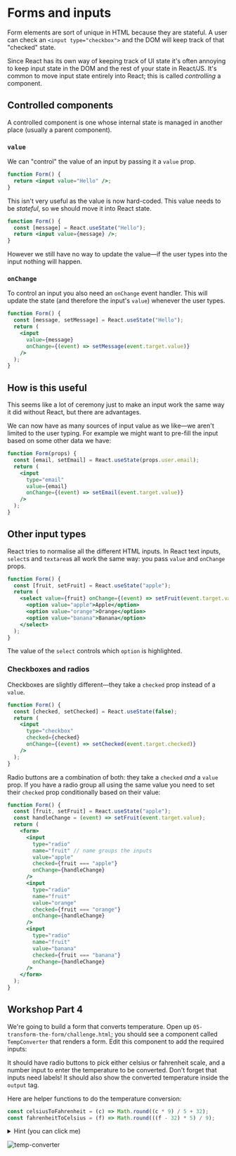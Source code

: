 # Forms and inputs

Form elements are sort of unique in HTML because they are stateful. A user can check an `<input type="checkbox">` and the DOM will keep track of that "checked" state.

Since React has its own way of keeping track of UI state it's often annoying to keep input state in the DOM and the rest of your state in React/JS. It's common to move input state entirely into React; this is called _controlling_ a component.

## Controlled components

A controlled component is one whose internal state is managed in another place (usually a parent component).

### `value`

We can "control" the value of an input by passing it a `value` prop.

```jsx
function Form() {
  return <input value="Hello" />;
}
```

This isn't very useful as the value is now hard-coded. This value needs to be _stateful_, so we should move it into React state.

```jsx
function Form() {
  const [message] = React.useState("Hello");
  return <input value={message} />;
}
```

However we still have no way to update the value—if the user types into the input nothing will happen.

### `onChange`

To control an input you also need an `onChange` event handler. This will update the state (and therefore the input's `value`) whenever the user types.

```jsx
function Form() {
  const [message, setMessage] = React.useState("Hello");
  return (
    <input
      value={message}
      onChange={(event) => setMessage(event.target.value)}
    />
  );
}
```

## How is this useful

This seems like a lot of ceremony just to make an input work the same way it did without React, but there are advantages.

We can now have as many sources of input value as we like—we aren't limited to the user typing. For example we might want to pre-fill the input based on some other data we have:

```jsx
function Form(props) {
  const [email, setEmail] = React.useState(props.user.email);
  return (
    <input
      type="email"
      value={email}
      onChange={(event) => setEmail(event.target.value)}
    />
  );
}
```

## Other input types

React tries to normalise all the different HTML inputs. In React text inputs, `select`s and `textarea`s all work the same way: you pass `value` and `onChange` props.

```jsx
function Form() {
  const [fruit, setFruit] = React.useState("apple");
  return (
    <select value={fruit} onChange={(event) => setFruit(event.target.value)}>
      <option value="apple">Apple</option>
      <option value="orange">Orange</option>
      <option value="banana">Banana</option>
    </select>
  );
}
```

The value of the `select` controls which `option` is highlighted.

### Checkboxes and radios

Checkboxes are slightly different—they take a `checked` prop instead of a `value`.

```jsx
function Form() {
  const [checked, setChecked] = React.useState(false);
  return (
    <input
      type="checkbox"
      checked={checked}
      onChange={(event) => setChecked(event.target.checked)}
    />
  );
}
```

Radio buttons are a combination of both: they take a `checked` _and_ a `value` prop. If you have a radio group all using the same value you need to set their `checked` prop conditionally based on their value:

```jsx
function Form() {
  const [fruit, setFruit] = React.useState("apple");
  const handleChange = (event) => setFruit(event.target.value);
  return (
    <form>
      <input
        type="radio"
        name="fruit" // name groups the inputs
        value="apple"
        checked={fruit === "apple"}
        onChange={handleChange}
      />
      <input
        type="radio"
        name="fruit"
        value="orange"
        checked={fruit === "orange"}
        onChange={handleChange}
      />
      <input
        type="radio"
        name="fruit"
        value="banana"
        checked={fruit === "banana"}
        onChange={handleChange}
      />
    </form>
  );
}
```

## Workshop Part 4

We're going to build a form that converts temperature. Open up `05-transform-the-form/challenge.html`; you should see a component called `TempConverter` that renders a form. Edit this component to add the required inputs:

It should have radio buttons to pick either celsius or fahrenheit scale, and a number input to enter the temperature to be converted. Don't forget that inputs need labels! It should also show the converted temperature inside the `output` tag.

Here are helper functions to do the temperature conversion:

```js
const celsiusToFahrenheit = (c) => Math.round((c * 9) / 5 + 32);
const fahrenheitToCelsius = (f) => Math.round(((f - 32) * 5) / 9);
```

<details>
<summary>
Hint (you can click me)
</summary>

You need to keep track of two state values: which scale the user picked and what temperature they typed. You can _derive_ the converted temperature from these two bits of state.

</details>

![temp-converter](https://user-images.githubusercontent.com/9408641/58381233-927bbd80-7fb2-11e9-8ea5-fd35972da658.gif)
